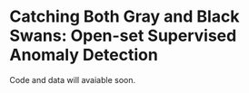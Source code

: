 # Catching Both Gray and Black Swans: Open-set Supervised Anomaly Detection
Code and data will avaiable soon.
